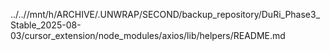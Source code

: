 ../..//mnt/h/ARCHIVE/.UNWRAP/SECOND/backup_repository/DuRi_Phase3_Stable_2025-08-03/cursor_extension/node_modules/axios/lib/helpers/README.md